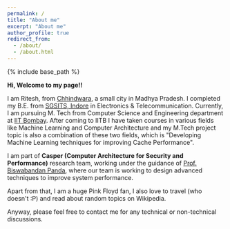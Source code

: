 ```yaml
---
permalink: /
title: "About me"
excerpt: "About me"
author_profile: true
redirect_from: 
  - /about/
  - /about.html
---
```


{% include base_path %}



**Hi, Welcome to my page!!**

I am Ritesh, from [Chhindwara](https://en.wikipedia.org/wiki/Chhindwara), a small city in Madhya Pradesh. I completed my B.E. from [SGSITS, Indore](http://www.sgsits.ac.in/) in Electronics & Telecommunication. Currently, I am pursuing M. Tech from Computer Science and Engineering department at [IIT Bombay](https://www.iitb.ac.in/). After coming to IITB I have taken courses in various fields like Machine Learning and Computer Architecture and my M.Tech project topic is also a combination of these two fields, which is  "Developing Machine Learning techniques for improving Cache Performance".

I am part of **Casper (Computer Architecture for Security and Performance)** research team, working under the guidance of [Prof. Biswabandan Panda](https://www.cse.iitb.ac.in/~biswa/), where our team is working to design advanced techniques to improve system performance.  

Apart from that, I am a huge Pink Floyd fan, I also love to travel (who doesn't :P) and read about random topics on Wikipedia. 

Anyway, please feel free to contact me for any technical or non-technical discussions. 

